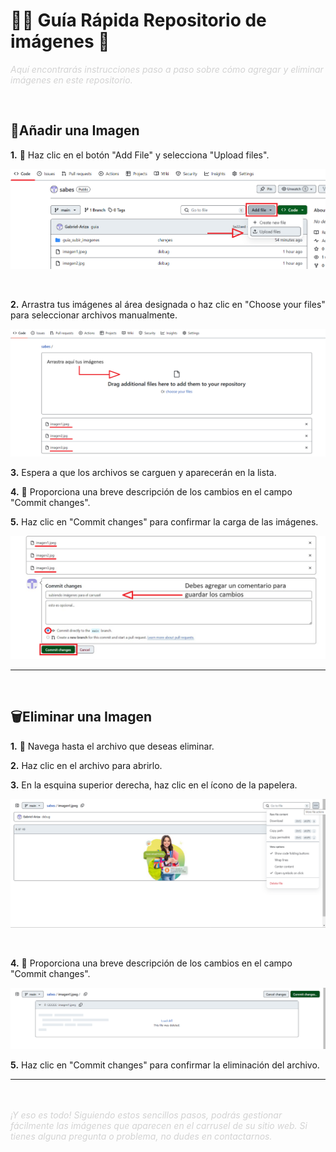 # 👩‍💻 Guía Rápida Repositorio de imágenes 📸

<span style="color: lightgray"><i>
Aquí encontrarás instrucciones paso a paso sobre cómo agregar y eliminar imágenes en este repositorio.
</i></span>

<br>

## 📌Añadir una Imagen

**1.** 🚀 Haz clic en el botón "Add File" y selecciona "Upload files".

   ![Subir Imágenes](guia_subir_imagenes/primerpaso.png)

<br>

**2.** Arrastra tus imágenes al área designada o haz clic en "Choose your files" para seleccionar archivos manualmente.

   ![Confirmar Cambios](guia_subir_imagenes/segundopaso.png)

**3.** Espera a que los archivos se carguen y aparecerán en la lista.

**4.** 📝 Proporciona una breve descripción de los cambios en el campo "Commit changes".

**5.** Haz clic en "Commit changes" para confirmar la carga de las imágenes.

   ![Confirmar Cambios](guia_subir_imagenes/tercerpaso.png)
<br>
<hr>
<br>

## 🗑️Eliminar una Imagen

**1.** 🎯 Navega hasta el archivo que deseas eliminar.

**2.** Haz clic en el archivo para abrirlo.

**3.** En la esquina superior derecha, haz clic en el ícono de la papelera.

   ![Eliminar Imágenes](guia_subir_imagenes/paso_eliminar1.png)

<br>

**4.** 📝 Proporciona una breve descripción de los cambios en el campo "Commit changes".

   ![Confirmar Eliminación](guia_subir_imagenes/paso_eliminar2.png)

**5.** Haz clic en "Commit changes" para confirmar la eliminación del archivo.
<br>
<hr>
<br>
<br>
<span style="color: lightgray"><i>
¡Y eso es todo! Siguiendo estos sencillos pasos, podrás gestionar fácilmente las imágenes que aparecen en el carrusel de su sitio web. Si tienes alguna pregunta o problema, no dudes en contactarnos.
</i></span>